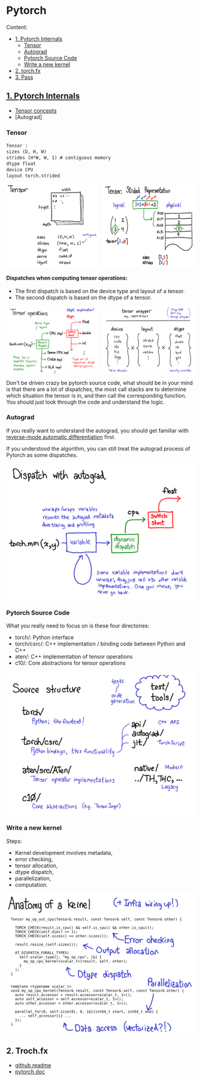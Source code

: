 # Pytorch

Content:
- [1. Pytorch Internals](#pytorch-internals)
    - [Tensor](#tensor)
    - [Autograd](#autograd)
    - [Pytorch Source Code](#pytorch-source-code)
    - [Write a new kernel](#write-a-new-kernel)
- [2. torch.fx](#trochfx)
- [3. Pass]()


## [1. Pytorch Internals](http://blog.ezyang.com/2019/05/pytorch-internals)
- [Tensor concepts](#tensor)
- [Autograd]


### Tensor

```
Tensor :
sizes (D, H, W)
strides (H*W, W, 1) # contiguous memory
dtype float
device CPU
layout torch.strided
```
<div style="display: flex; justify-content: space-between;">
    <img src="image-1.png" alt="alt text" style="width: 49%;">
    <img src="image-2.png" alt="alt text" style="width: 49%;">
</div>

#### Dispatches when computing tensor operations:

- The first dispatch is based on the device type and layout of a tensor.
- The second dispatch is based on the dtype of a tensor.

<div style="display: flex; justify-content: space-between;">
    <img src="image-3.png" alt="alt text" style="width: 49%;">
    <img src="image-4.png" alt="alt text" style="width: 49%;">
</div>

Don't be driven crazy be pytorch source code, what should be in your mind is that there are a lot of dispatches, the most call stacks are to determine which situation the tensor is in, and then call the corresponding function. You should just look through the code and understand the logic.

### Autograd

If you really want to understand the autograd, you should get familiar with [reverse-mode automatic differentiation](https://en.wikipedia.org/wiki/Automatic_differentiation#Reverse_accumulation) first.

If you understood the algorithm, you can still treat the autograd process of Pytorch as some dispatches.

![alt text](image-5.png)

### Pytorch Source Code

What you really need to focus on is these four directories:
- torch/: Python interface
- torch/csrc/: C++ implementation / binding code between Python and C++
- aten/: C++ implementation of tensor operations
- c10/: Core abstractions for tensor operations

![alt text](image-6.png)


### Write a new kernel

Steps:

- Kernel development involves metadata, 
- error checking, 
- tensor allocation, 
- dtype dispatch, 
- parallelization,
- computation.

![alt text](image-7.png)

## 2. Troch.fx

- [github readme](https://github.com/pytorch/pytorch/blob/main/torch/fx/README.md)
- [pytorch doc](https://pytorch.org/docs/stable/fx.html)
